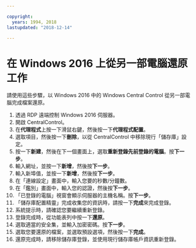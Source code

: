 ```yaml
---

copyright:
  years: 1994, 2018
lastupdated: "2018-12-14"

---
```


# 在 Windows 2016 上從另一部電腦還原工作

請使用這些步驟，以 Windows 2016 中的 Windows Central Control 從另一部電腦完成檔案還原。

1. 透過 RDP 遠端控制 Windows 2016 伺服器。
2. 開啟 CentralControl。
3. 在**代理程式**上按一下滑鼠右鍵，然後按一下**代理程式配置**。
4. 選取項目，然後按一下**刪除**，以從 CentralControl 中移除現行「儲存庫」設定。
5. 按一下**新建**，然後在下一個畫面上，選取**重新登錄先前登錄的電腦**。按**下一步**。
6. 輸入網址，並按一下**新增**，然後按**下一步**。
7. 輸入新埠值，並按一下**新增**，然後按**下一步**。
8. 在「連線設定」畫面中，輸入您要的秒數/分鐘數。
9. 在「鑑別」畫面中，輸入您的認證，然後按**下一步**。
10. 「已登錄的電腦」視窗會顯示伺服器的主機名稱。按**下一步**。
11.	「儲存庫配置精靈」完成收集您的資訊時，請按一下**完成**來完成登錄。
12. 系統提示時，請確認您要繼續重新登錄。
13. 登錄完成時，從功能表列中按一下**還原**。
9.	選取適當的安全集，並輸入加密密碼。按**下一步**。
10.	選取您要還原的檔案，並選取預設選項，然後按一下**完成**。
11.	還原完成時，請移除儲存庫登錄，並使用現行儲存庫帳戶資訊重新登錄。
